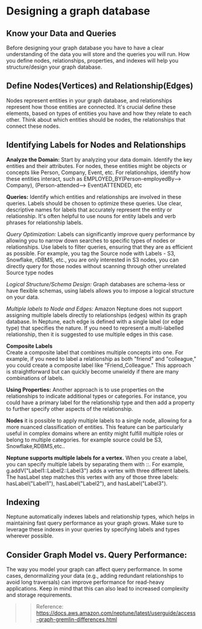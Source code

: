 # Designing a graph database

## Know your Data and Queries
Before designing your graph database you have to have a clear understanding of the data you will store and the queries you will run. 
How you define nodes, relationships, properties, and indexes will help you structure/design your graph database.

## Define Nodes(Vertices) and  Relationship(Edges)
Nodes represent entities in your graph database, and relationships represent how those entities are connected. It's
crucial define these elements, based on types of entities you have and how they relate to each other.
Think about which entities should be nodes, the relationships that connect these nodes.

## Identifying Labels for Nodes and Relationships

**Analyze the Domain:**
Start by  analyzing your data domain. Identify the key entities and their attributes.
For nodes, these entities might be objects or concepts like Person, Company, Event, etc. For relationships, identify
how these entities interact, such as EMPLOYED_BY(Person-employedBy--> Company), (Person-attended--> Event)ATTENDED, etc

**Queries:**
 Identify which entities and relationships are involved in these queries. Labels should be chosen to optimize
these queries. Use clear, descriptive names for labels that accurately represent the entity or relationship. 
 It's often helpful to use nouns for entity labels and verb phrases for relationship labels.

_Query Optimization:_ Labels can significantly improve query performance by allowing you to narrow down searches to 
specific types of nodes or relationships. Use labels to filter queries, ensuring that they are as efficient as possible.
For example, you tag the Source node with Labels - S3, Snowflake, rDBMS, etc., you are only interested in S3 nodes,
you can directly query for those nodes without scanning through other unrelated Source type nodes

_Logical Structure/Schema Design:_ Graph databases are schema-less or have flexible schemas, using labels allows 
you to impose a logical structure on your data. 

_Multiple labels to Node and Edges:_
Amazon Neptune does not support assigning multiple labels directly to relationships (edges) within its graph database.
In Neptune, each edge is defined with a single label (or edge type) that specifies the nature. If you need to represent
a multi-labelled relationship, then it is suggested to use multiple edges in this case.

**Composite Labels**  
Create a composite label that combines multiple concepts into one. For example, if you need to label a relationship 
as both "friend" and "colleague," you could create a composite label like "Friend_Colleague." This approach is 
straightforward but can quickly become unwieldy if there are many combinations of labels.

**Using Properties:**
Another approach is to use properties on the relationships to indicate additional types or categories. For instance, you
could have a primary label for the relationship type and then add a property to further specify other aspects of the
relationship.

**Nodes**
it is possible to apply multiple labels to a single node, allowing for a more nuanced classification of entities. This
feature can be particularly useful in complex domains where an entity might fulfill multiple roles or belong to multiple
categories. for example source could be S3, Snowflake,RDBMS,etc..

**Neptune supports multiple labels for a vertex.** When you create a label, you can specify multiple labels by separating
them with ::. For example, g.addV("Label1::Label2::Label3") adds a vertex with three different labels. The hasLabel step
matches this vertex with any of those three labels: hasLabel("Label1"), hasLabel("Label2"), and hasLabel("Label3").

## Indexing
Neptune automatically indexes labels and relationship types, which helps in maintaining fast query 
performance as your graph grows. Make sure to leverage these indexes in your queries by specifying labels and 
types wherever possible.

## Consider Graph Model vs. Query Performance:
The way you model your graph can affect query performance. In some cases, denormalizing your data (e.g., adding
redundant relationships to avoid long traversals) can improve performance for read-heavy applications. Keep in mind that
this can also lead to increased complexity and storage requirements.

>> Reference: https://docs.aws.amazon.com/neptune/latest/userguide/access-graph-gremlin-differences.html